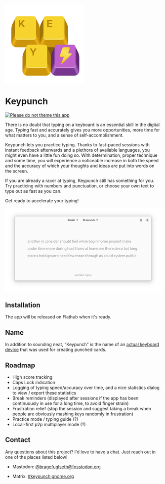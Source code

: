 ![icon](/data/icons/dev.bragefuglseth.Keypunch.svg)

# Keypunch

[![Please do not theme this app](https://stopthemingmy.app/badge.svg)](https://stopthemingmy.app)

There is no doubt that typing on a keyboard is an essential skill in the
digital age. Typing fast and accurately gives you more opportunities,
more time for what matters to you, and a sense of self-accomplishment.

Keypunch lets you practice typing. Thanks to fast-paced
sessions with instant feedback afterwards and a plethora of available languages,
you might even have a little fun doing so. With determination, proper technique
and some time, you will experience a noticeable increase in both the speed
and the accuracy of which your thoughts and ideas are put into words on the screen.

If you are already a racer at typing, Keypunch still has something for you.
Try practicing with numbers and punctuation, or choose your own text to type
out as fast as you can.

Get ready to accelerate your typing!

![screenshot](/data/screenshots/1-ready.png)

## Installation

The app will be released on Flathub when it's ready.

## Name

In addition to sounding neat, "Keypunch" is the name of an 
[actual keyboard device](https://en.wikipedia.org/wiki/Keypunch) that was used 
for creating punched cards.

## Roadmap

- High score tracking
- Caps Lock indication
- Logging of typing speed/accuracy over time, and a nice statistics dialog 
  to view / export these statistics
- Break reminders (displayed after sessions if the app has been continuously 
  in use for a long time, to avoid finger strain)
- Frustration relief (stop the session and suggest taking a break when people 
  are obviously mashing keys randomly in frustration)
- Practice mode / typing guide (?)
- Local-first p2p multiplayer mode (?)

## Contact

Any questions about this project? I'd love to have a chat. Just reach out in 
one of the places listed below!

- Mastodon: [@bragefuglseth@fosstodon.org](https://fosstodon.org/@bragefuglseth)

- Matrix: [#keypunch:gnome.org](https://matrix.to/#/#keypunch:gnome.org)

